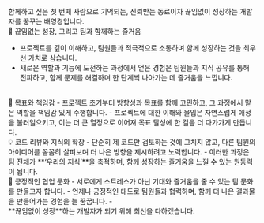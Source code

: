 함께하고 싶은 첫 번째 사람으로 기억되는, 신뢰받는 동료이자 끊임없이 성장하는 개발자를 꿈꾸는 배영경입니다.
<br />
🌱 끊임없는 성장, 그리고 팀과 함께하는 즐거움
- 프로젝트를 깊이 이해하고, 팀원들과 적극적으로 소통하며 함께 성장하는 것을 최우선 가치로 삼습니다.
- 새로운 역할과 기능에 도전하는 과정에서 얻은 경험은 팀원들과 지식 공유를 통해 전파하고, 함께 문제를 해결하며 한 단계씩 나아가는 데 즐거움을 느낍니다.
<br />
🚀 목표와 책임감
- 프로젝트 초기부터 방향성과 목표를 함께 고민하고, 그 과정에서 맡은 역할을 책임감 있게 수행합니다.
- 프로젝트에 대한 이해와 몰입은 자연스럽게 애정을 불러일으키고, 이는 더 큰 열정으로 이어져 목표 달성에 한 걸음 더 다가가게 만듭니다.
<br />
💡 코드 리뷰와 지식의 확장
- 단순히 제 코드만 검토하는 것에 그치지 않고, 다른 팀원의 아이디어를 꼼꼼히 살펴보며 더 나은 방향을 제시하려고 노력합니다.
- 이러한 과정은 팀 전체가 **‘우리의 지식’**을 축적하며, 함께 성장하는 즐거움을 느낄 수 있는 원동력이 됩니다.
<br />
🤝 긍정적인 협업 문화
- 서로에게 스트레스가 아닌 기대와 즐거움을 줄 수 있는 팀 문화를 만들고자 합니다.
- 언제나 긍정적인 태도로 팀원들과 협력하며, 함께 더 나은 결과물을 만들어가는 경험을 늘 꿈꿉니다.
- <br />
**끊임없이 성장**하는 개발자가 되기 위해 최선을 다하겠습니다.

<!--
**bykbyk0401/bykbyk0401** is a ✨ _special_ ✨ repository because its `README.md` (this file) appears on your GitHub profile.

Here are some ideas to get you started:

- 🔭 I’m currently working on ...
- 🌱 I’m currently learning ...
- 👯 I’m looking to collaborate on ...
- 🤔 I’m looking for help with ...
- 💬 Ask me about ...
- 📫 How to reach me: ...
- 😄 Pronouns: ...
- ⚡ Fun fact: ...
-->

